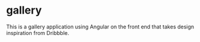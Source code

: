 # gallery

This is a gallery application using Angular on the front end that takes design inspiration from Dribbble.
